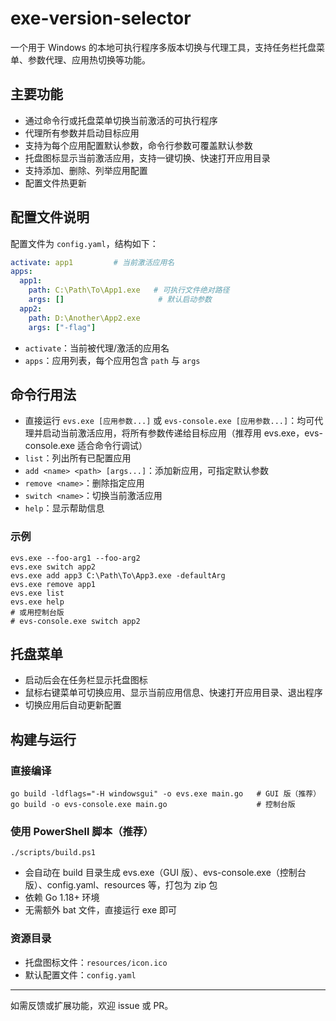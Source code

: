 # exe-version-selector

一个用于 Windows 的本地可执行程序多版本切换与代理工具，支持任务栏托盘菜单、参数代理、应用热切换等功能。

## 主要功能

- 通过命令行或托盘菜单切换当前激活的可执行程序
- 代理所有参数并启动目标应用
- 支持为每个应用配置默认参数，命令行参数可覆盖默认参数
- 托盘图标显示当前激活应用，支持一键切换、快速打开应用目录
- 支持添加、删除、列举应用配置
- 配置文件热更新

## 配置文件说明

配置文件为 `config.yaml`，结构如下：

```yaml
activate: app1         # 当前激活应用名
apps:
  app1:
    path: C:\Path\To\App1.exe   # 可执行文件绝对路径
    args: []                     # 默认启动参数
  app2:
    path: D:\Another\App2.exe
    args: ["-flag"]
```

- `activate`：当前被代理/激活的应用名
- `apps`：应用列表，每个应用包含 `path` 与 `args`

## 命令行用法

- 直接运行 `evs.exe [应用参数...]` 或 `evs-console.exe [应用参数...]`：均可代理并启动当前激活应用，将所有参数传递给目标应用（推荐用 evs.exe，evs-console.exe 适合命令行调试）
- `list`：列出所有已配置应用
- `add <name> <path> [args...]`：添加新应用，可指定默认参数
- `remove <name>`：删除指定应用
- `switch <name>`：切换当前激活应用
- `help`：显示帮助信息

### 示例

```shell
evs.exe --foo-arg1 --foo-arg2
evs.exe switch app2
evs.exe add app3 C:\Path\To\App3.exe -defaultArg
evs.exe remove app1
evs.exe list
evs.exe help
# 或用控制台版
# evs-console.exe switch app2
```

## 托盘菜单

- 启动后会在任务栏显示托盘图标
- 鼠标右键菜单可切换应用、显示当前应用信息、快速打开应用目录、退出程序
- 切换应用后自动更新配置

## 构建与运行

### 直接编译

```shell
go build -ldflags="-H windowsgui" -o evs.exe main.go   # GUI 版（推荐）
go build -o evs-console.exe main.go                    # 控制台版
```

### 使用 PowerShell 脚本（推荐）

```shell
./scripts/build.ps1
```
- 会自动在 build 目录生成 evs.exe（GUI 版）、evs-console.exe（控制台版）、config.yaml、resources 等，打包为 zip 包
- 依赖 Go 1.18+ 环境
- 无需额外 bat 文件，直接运行 exe 即可

### 资源目录

- 托盘图标文件：`resources/icon.ico`
- 默认配置文件：`config.yaml`

---

如需反馈或扩展功能，欢迎 issue 或 PR。
